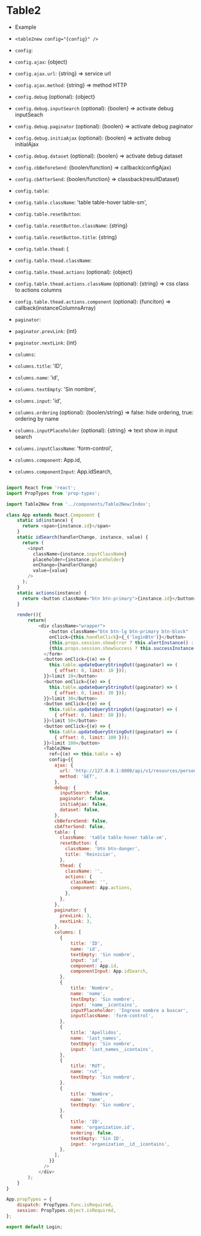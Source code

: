 # Table2

- Example

- `<table2new config="{config}" />`

- `config`:

- `config.ajax`: {object}

- `config.ajax.url`: {string} => service url

- `config.ajax.method`: {string} => method HTTP

- `config.debug` (optional): {object}

- `config.debug.inputSearch` (optional): {boolen} => activate debug inputSeach

- `config.debug.paginator` (optional): {boolen} => activate debug paginator

- `config.debug.initiaAjax` (optional): {boolen} => activate debug initialAjax

- `config.debug.dataset` (optional): {boolen} => activate debug dataset

- `config.cbBeforeSend`: {boolen/function} => callback(configAjax)

- `config.cbAfterSend`: {boolen/function} => classback(resultDataset)

- `config.table`:

- `config.table.className`: 'table table-hover table-sm',

- `config.table.resetButton`:

- `config.table.resetButton.className`: {string}

- `config.table.resetButton.title`: {string}

- `config.table.thead`: {

- `config.table.thead.className`:

- `config.table.thead.actions` (optional): {object}

- `config.table.thead.actions.className` (optional): {string} => css class to actions columns

- `config.table.thead.actions.component` (optional): {funciton} => callback(instanceColumnsArray)

- `paginator`:

- `paginator.prevLink`: {int}

- `paginator.nextLink`: {int}

- `columns`:

- `columns.title`: 'ID',

- `columns.name`: 'id',

- `columns.textEmpty`: 'Sin nombre',

- `columns.input`: 'id',

- `columns.ordering` (optional): {boolen/string} => false: hide ordering, true: ordering by name

- `columns.inputPlaceholder` (optional): {string} => text show in input search

- `columns.inputClassName`: 'form-control',

- `columns.component`: App.id,

- `columns.componentInput`: App.idSearch,

```javascript

import React from 'react';
import PropTypes from 'prop-types';

import Table2New from '../components/Table2New/Index';

class App extends React.Component {
    static id(instance) {
      return <span>{instance.id}</span>
    }
    static idSearch(handlerChange, instance, value) {
      return (
        <input
          className={instance.inputClassName}
          placeholder={instance.placeholder}
          onChange={handlerChange}
          value={value}
        />
      );
    }
    static actions(instance) {
      return <button className="btn btn-primary">{instance.id}</button>
    }

    render(){
        return(
            <div className="wrapper">
                <button className="btn btn-lg btn-primary btn-block"
                onClick={this.handleClick}>{_('loginBtn')}</button>
                {this.props.session.showError ? this.alertInstance() : null}
                {this.props.session.showSuccess ? this.successInstance() : null}
              </form>
              <button onClick={(e) => {
                this.table.updateQueryStringOut((paginator) => (
                  { offset: 0, limit: 10 }));
              }}>limit 10</button>
              <button onClick={(e) => {
                this.table.updateQueryStringOut((paginator) => (
                  { offset: 0, limit: 30 }));
              }}>limit 30</button>
              <button onClick={(e) => {
                this.table.updateQueryStringOut((paginator) => (
                  { offset: 0, limit: 50 }));
              }}>limit 50</button>
              <button onClick={(e) => {
                this.table.updateQueryStringOut((paginator) => (
                  { offset: 0, limit: 100 }));
              }}>limit 100</button>
              <Table2New
                ref={(e) => this.table = e}
                config={{
                  ajax: {
                    url: 'http://127.0.0.1:8000/api/v1/resources/persons/?ordering=-name',
                    method: 'GET',
                  },
                  debug: {
                    inputSearch: false,
                    paginator: false,
                    initiaAjax: false,
                    dataset: false,
                  },
                  cbBeforeSend: false,
                  cbAfterSend: false,
                  table: {
                    className: 'table table-hover table-sm',
                    resetButton: {
                      className: 'btn btn-danger',
                      title: 'Reiniciar',
                    },
                    thead: {
                      className: '',
                      actions: {
                        className: '',
                        component: App.actions,
                      },
                    },
                  },
                  paginator: {
                    prevLink: 3,
                    nextLink: 3,
                  },
                  columns: [
                    {
                        title: 'ID',
                        name: 'id',
                        textEmpty: 'Sin nombre',
                        input: 'id',
                        component: App.id,
                        componentInput: App.idSearch,
                    },
                    {
                        title: 'Nombre',
                        name: 'name',
                        textEmpty: 'Sin nombre',
                        input: 'name__icontains',
                        inputPlaceholder: 'Ingrese nombre a buscar',
                        inputClassName: 'form-control',
                    },
                    {
                        title: 'Apellidos',
                        name: 'last_names',
                        textEmpty: 'Sin nombre',
                        input: 'last_names__icontains',
                    },
                    {
                        title: 'RUT',
                        name: 'rut',
                        textEmpty: 'Sin nombre',
                    },
                    {
                        title: 'Nombre',
                        name: 'name',
                        textEmpty: 'Sin nombre',
                    },
                    {
                        title: 'ID',
                        name: 'organization.id',
                        ordering: false,
                        textEmpty: 'Sin ID',
                        input: 'organization__id__icontains',
                    },
                  ],
                }}
              />
            </div>
        );
    }
}

App.propTypes = {
    dispatch: PropTypes.func.isRequired,
    session: PropTypes.object.isRequired,
};

export default Login;
```
